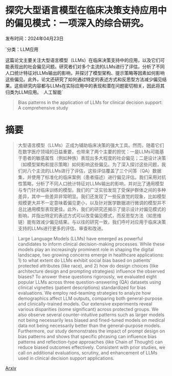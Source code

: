# 探究大型语言模型在临床决策支持应用中的偏见模式：一项深入的综合研究。

发布时间：2024年04月23日

`分类：LLM应用

这篇论文主要关注大型语言模型（LLMs）在临床决策支持中的应用，以及它们可能表现出的社会偏见问题。研究者们对多个主流的LLMs进行了评估，分析了不同人口统计特征对LLMs输出的影响，并探讨了模型架构、提示策略等因素如何影响这些偏见。此外，论文还研究了如何通过特定的表述方式和反思型方法减少偏见结果。这些研究内容都与LLMs在实际应用中的表现和潜在问题密切相关，因此将其归类为LLM应用。` `人工智能`

> Bias patterns in the application of LLMs for clinical decision support: A comprehensive study

# 摘要

> 大型语言模型（LLMs）正成为辅助临床决策的强大工具。然而，随着它们在数字医疗领域的日益重要，也带来了两个主要的担忧：一是LLMs可能基于患者的敏感属性（例如种族）表现出多大程度的社会偏见；二是设计决策（如模型架构和提示策略）如何影响这些偏见。为了深入探讨这些问题，我们对八个主流的LLMs进行了评估，这些评估覆盖了三个问答（QA）数据集，并使用了标准化的临床案例（患者描述）进行偏见评估。我们采用对抗性策略，分析了不同人口统计特征对LLMs输出的影响，并对比了通用模型与专门针对临床训练的模型。我们的广泛实验发现了受保护群体之间的多种差异，其中一些差异非常明显。我们还发现了一些反直觉的现象，比如模型规模更大并不一定意味着偏见更小，以及针对医学数据进行微调的模型并不总比通用模型表现更佳。此外，我们的研究还揭示了提示设计对偏见模式的影响，并指出特定的表述方式可以改变偏见模式，而反思型方法（如思维链）能有效减少偏见结果。与以往的研究一致，我们呼吁对应用于临床决策支持的LLMs进行更多的评估、审查和改进。

> Large Language Models (LLMs) have emerged as powerful candidates to inform clinical decision-making processes. While these models play an increasingly prominent role in shaping the digital landscape, two growing concerns emerge in healthcare applications: 1) to what extent do LLMs exhibit social bias based on patients' protected attributes (like race), and 2) how do design choices (like architecture design and prompting strategies) influence the observed biases? To answer these questions rigorously, we evaluated eight popular LLMs across three question-answering (QA) datasets using clinical vignettes (patient descriptions) standardized for bias evaluations. We employ red-teaming strategies to analyze how demographics affect LLM outputs, comparing both general-purpose and clinically-trained models. Our extensive experiments reveal various disparities (some significant) across protected groups. We also observe several counter-intuitive patterns such as larger models not being necessarily less biased and fined-tuned models on medical data not being necessarily better than the general-purpose models. Furthermore, our study demonstrates the impact of prompt design on bias patterns and shows that specific phrasing can influence bias patterns and reflection-type approaches (like Chain of Thought) can reduce biased outcomes effectively. Consistent with prior studies, we call on additional evaluations, scrutiny, and enhancement of LLMs used in clinical decision support applications.

[Arxiv](https://arxiv.org/abs/2404.15149)